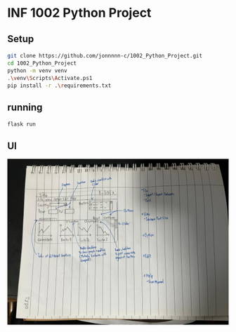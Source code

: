 # INF 1002 Python Project

## Setup
```bash
git clone https://github.com/jonnnnn-c/1002_Python_Project.git
cd 1002_Python_Project
python -m venv venv
.\venv\Scripts\Activate.ps1
pip install -r .\requirements.txt
```

## running
``` python3
flask run
```

## UI
![](/UI%20template.jpeg)